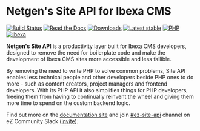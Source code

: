 # Netgen's Site API for Ibexa CMS

[![Build Status](https://img.shields.io/github/workflow/status/netgen/ibexa-site-api/Tests/master?style=popout)](https://github.com/netgen/ibexa-site-api/actions?query=workflow%3ATests+branch%3Amaster)
[![Read the Docs](https://img.shields.io/readthedocs/netgen-ibexa-site-api?style=popout)](https://docs.netgen.io/projects/site-api/en/latest/)
[![Downloads](https://img.shields.io/packagist/dt/netgen/ibexa-site-api.svg)](https://packagist.org/packages/netgen/ibexa-site-api)
[![Latest stable](https://img.shields.io/packagist/v/netgen/ibexa-site-api.svg?style=popout)](https://packagist.org/packages/netgen/ibexa-site-api)
[![PHP](https://img.shields.io/badge/PHP-%E2%89%A5%207.4-%238892BF.svg)](https://secure.php.net/)
[![Ibexa](https://img.shields.io/badge/Ibexa-%E2%89%A5%204.0-orange.svg?style=popout)](https://ibexa.co/)

**Netgen's Site API** is a productivity layer built for Ibexa CMS developers, designed to
remove the need for boilerplate code and make the development of Ibexa CMS sites more accessible
and less fallible.

By removing the need to write PHP to solve common problems, Site API enables less technical people
and other developers beside PHP ones to do more - such as content creators, project managers and
frontend developers. With its PHP API it also simplifies things for PHP developers, freeing them
from having to continually reinvent the wheel and giving them more time to spend on the custom
backend logic.

Find out more on the [documentation site](https://docs.netgen.io/projects/site-api) and join
[#ez-site-api](https://ezcommunity.slack.com/messages/CMWJL1V1P) channel on eZ Community Slack
([invite](https://ez-community-on-slack.herokuapp.com)).
